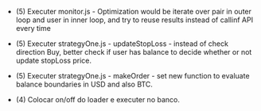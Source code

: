 * (5) Executer monitor.js - Optimization would be iterate over pair in outer loop and user in inner loop, and try to reuse results instead of callinf API every time

* (5) Executer strategyOne.js - updateStopLoss - instead of check direction Buy, better check if user has balance to decide whether or not update stopLoss price.

* (5) Executer strategyOne.js - makeOrder - set new function to evaluate balance boundaries in USD and also BTC.

* (4) Colocar on/off do loader e executer no banco.

